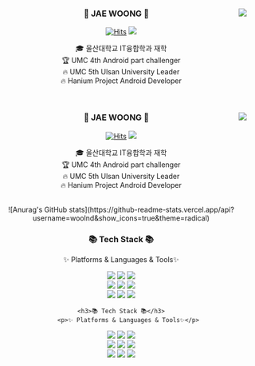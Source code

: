 <div align="center">
	<img align="right" src="http://mazassumnida.wtf/api/v2/generate_badge?boj=wo_olnd"/>
	<h3>👋 JAE WOONG 👋 </h3>
	
  [![Hits](https://hits.seeyoufarm.com/api/count/incr/badge.svg?url=https%3A%2F%2Fgithub.com%2Fwoolnd&count_bg=%2379C83D&title_bg=%23555555&icon=&icon_color=%23E7E7E7&title=hits&edge_flat=false)](https://github.com/woolnd) <a href="https://velog.io/@wodnd"><img src="https://img.shields.io/badge/-Velog-20C997?style=flat-square&logo=Velog&logoColor=white&"/></a>

  

  🎓 울산대학교 IT융합학과 재학  
  🏆 UMC 4th Android part challenger <br>
  🔥 UMC 5th Ulsan University Leader <br>
  🔥 Hanium Project Android Developer <br>
 

  <br>
 
</div>


<div align="center">
	<div align="center">
	<img align="right" src="http://mazassumnida.wtf/api/v2/generate_badge?boj=wo_olnd"/>
	<h3>👋 JAE WOONG 👋 </h3>
	
  [![Hits](https://hits.seeyoufarm.com/api/count/incr/badge.svg?url=https%3A%2F%2Fgithub.com%2Fwoolnd&count_bg=%2379C83D&title_bg=%23555555&icon=&icon_color=%23E7E7E7&title=hits&edge_flat=false)](https://github.com/woolnd) <a href="https://velog.io/@wodnd"><img src="https://img.shields.io/badge/-Velog-20C997?style=flat-square&logo=Velog&logoColor=white&"/></a>

  

  🎓 울산대학교 IT융합학과 재학  
  🏆 UMC 4th Android part challenger <br>
  🔥 UMC 5th Ulsan University Leader <br>
  🔥 Hanium Project Android Developer <br>
 

  <br>
 
</div>


<div align="center">
	![Anurag's GitHub stats](https://github-readme-stats.vercel.app/api?username=woolnd&show_icons=true&theme=radical)
	<h3>📚 Tech Stack 📚</h3>
		<p>✨ Platforms & Languages & Tools✨</p>
  
  <img src="https://img.shields.io/badge/Python-3776AB?style=flat-square&logo=Python&logoColor=white"/> <img src="https://img.shields.io/badge/-JAVA-007396?style=flat-square&logo=java&logoColor=white"> <img src="https://img.shields.io/badge/Kotlin-7F52FF?style=flat-square&logo=Kotlin&logoColor=white"> 
<br>
<img src="https://img.shields.io/badge/Android-3DDC84?style=flat-square&logo=Android&logoColor=white"> <img src="https://img.shields.io/badge/React-61DAFB?style=flat-square&logo=React&logoColor=white"/> <img src="https://img.shields.io/badge/Postman-FF6C37?style=flat-square&logo=Postman&logoColor=white"/> 
<br>
<img src="https://img.shields.io/badge/Visual%20Studio%20Code-007ACC?style=flat&logo=VisualStudioCode&logoColor=white" /> <img src="https://img.shields.io/badge/Android%20Studio-3DDC84?style=flat&logo=AndroidStudio&logoColor=white" /> <img src="https://img.shields.io/badge/GitHub-181717?style=flat&logo=GitHub&logoColor=white" />

</div>

	<h3>📚 Tech Stack 📚</h3>
		<p>✨ Platforms & Languages & Tools✨</p>
  
  <img src="https://img.shields.io/badge/Python-3776AB?style=flat-square&logo=Python&logoColor=white"/> <img src="https://img.shields.io/badge/-JAVA-007396?style=flat-square&logo=java&logoColor=white"> <img src="https://img.shields.io/badge/Kotlin-7F52FF?style=flat-square&logo=Kotlin&logoColor=white"> 
<br>
<img src="https://img.shields.io/badge/Android-3DDC84?style=flat-square&logo=Android&logoColor=white"> <img src="https://img.shields.io/badge/React-61DAFB?style=flat-square&logo=React&logoColor=white"/> <img src="https://img.shields.io/badge/Postman-FF6C37?style=flat-square&logo=Postman&logoColor=white"/> 
<br>
<img src="https://img.shields.io/badge/Visual%20Studio%20Code-007ACC?style=flat&logo=VisualStudioCode&logoColor=white" /> <img src="https://img.shields.io/badge/Android%20Studio-3DDC84?style=flat&logo=AndroidStudio&logoColor=white" /> <img src="https://img.shields.io/badge/GitHub-181717?style=flat&logo=GitHub&logoColor=white" />

</div>
